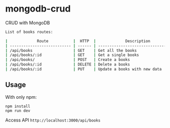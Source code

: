# mongodb-crud
CRUD with MongoDB  

``` bash
List of books routes:

|             Route           |  HTTP  |             Description               |
| --------------------------- | ------ | ------------------------------------- |
| /api/books                  | GET    | Get all the books                     |
| /api/books/:id              | GET    | Get a single books                    |
| /api/books/                 | POST   | Create a books                        |
| /api/books/:id              | DELETE | Delete a books                        |
| /api/books/:id              | PUT    | Update a books with new data          |
```
## Usage
With only npm:
```
npm install
npm run dev
```

Access API `http://localhost:3000/api/books`
